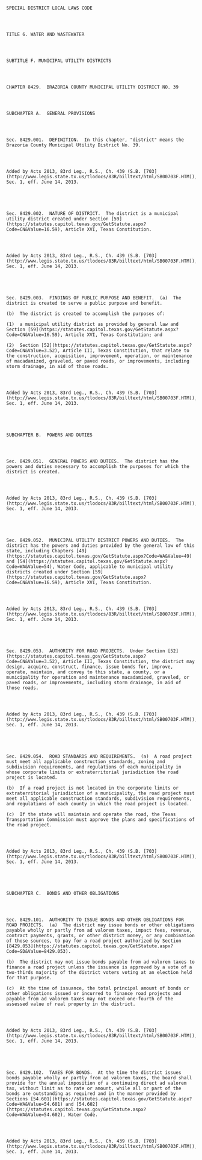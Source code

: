 ﻿
    
    
    	
    					
    
    
    SPECIAL DISTRICT LOCAL LAWS CODE
    
      
    
    
    TITLE 6. WATER AND WASTEWATER
    
      
    
    
    SUBTITLE F. MUNICIPAL UTILITY DISTRICTS
    
      
    
    
    CHAPTER 8429.  BRAZORIA COUNTY MUNICIPAL UTILITY DISTRICT NO. 39
    
      
    
    
    SUBCHAPTER A.  GENERAL PROVISIONS
    
      
    
    
    Sec. 8429.001.  DEFINITION.  In this chapter, "district" means the Brazoria County Municipal Utility District No. 39.
    
    
    
    
    Added by Acts 2013, 83rd Leg., R.S., Ch. 439 (S.B. [703](http://www.legis.state.tx.us/tlodocs/83R/billtext/html/SB00703F.HTM)), Sec. 1, eff. June 14, 2013.
    
    
    
    
    
    Sec. 8429.002.  NATURE OF DISTRICT.  The district is a municipal utility district created under Section [59](https://statutes.capitol.texas.gov/GetStatute.aspx?Code=CN&Value=16.59), Article XVI, Texas Constitution.
    
    
    
    
    Added by Acts 2013, 83rd Leg., R.S., Ch. 439 (S.B. [703](http://www.legis.state.tx.us/tlodocs/83R/billtext/html/SB00703F.HTM)), Sec. 1, eff. June 14, 2013.
    
    
    
    
    
    Sec. 8429.003.  FINDINGS OF PUBLIC PURPOSE AND BENEFIT.  (a)  The district is created to serve a public purpose and benefit.
    
    (b)  The district is created to accomplish the purposes of:
    
    (1)  a municipal utility district as provided by general law and Section [59](https://statutes.capitol.texas.gov/GetStatute.aspx?Code=CN&Value=16.59), Article XVI, Texas Constitution; and
    
    (2)  Section [52](https://statutes.capitol.texas.gov/GetStatute.aspx?Code=CN&Value=3.52), Article III, Texas Constitution, that relate to the construction, acquisition, improvement, operation, or maintenance of macadamized, graveled, or paved roads, or improvements, including storm drainage, in aid of those roads.
    
    
    
    
    Added by Acts 2013, 83rd Leg., R.S., Ch. 439 (S.B. [703](http://www.legis.state.tx.us/tlodocs/83R/billtext/html/SB00703F.HTM)), Sec. 1, eff. June 14, 2013.
    
    
    
    
    
    SUBCHAPTER B.  POWERS AND DUTIES
    
      
    
    
    Sec. 8429.051.  GENERAL POWERS AND DUTIES.  The district has the powers and duties necessary to accomplish the purposes for which the district is created.
    
    
    
    
    Added by Acts 2013, 83rd Leg., R.S., Ch. 439 (S.B. [703](http://www.legis.state.tx.us/tlodocs/83R/billtext/html/SB00703F.HTM)), Sec. 1, eff. June 14, 2013.
    
    
    
    
    
    Sec. 8429.052.  MUNICIPAL UTILITY DISTRICT POWERS AND DUTIES.  The district has the powers and duties provided by the general law of this state, including Chapters [49](https://statutes.capitol.texas.gov/GetStatute.aspx?Code=WA&Value=49) and [54](https://statutes.capitol.texas.gov/GetStatute.aspx?Code=WA&Value=54), Water Code, applicable to municipal utility districts created under Section [59](https://statutes.capitol.texas.gov/GetStatute.aspx?Code=CN&Value=16.59), Article XVI, Texas Constitution.
    
    
    
    
    Added by Acts 2013, 83rd Leg., R.S., Ch. 439 (S.B. [703](http://www.legis.state.tx.us/tlodocs/83R/billtext/html/SB00703F.HTM)), Sec. 1, eff. June 14, 2013.
    
    
    
    
    
    Sec. 8429.053.  AUTHORITY FOR ROAD PROJECTS.  Under Section [52](https://statutes.capitol.texas.gov/GetStatute.aspx?Code=CN&Value=3.52), Article III, Texas Constitution, the district may design, acquire, construct, finance, issue bonds for, improve, operate, maintain, and convey to this state, a county, or a municipality for operation and maintenance macadamized, graveled, or paved roads, or improvements, including storm drainage, in aid of those roads.
    
    
    
    
    Added by Acts 2013, 83rd Leg., R.S., Ch. 439 (S.B. [703](http://www.legis.state.tx.us/tlodocs/83R/billtext/html/SB00703F.HTM)), Sec. 1, eff. June 14, 2013.
    
    
    
    
    
    Sec. 8429.054.  ROAD STANDARDS AND REQUIREMENTS.  (a)  A road project must meet all applicable construction standards, zoning and subdivision requirements, and regulations of each municipality in whose corporate limits or extraterritorial jurisdiction the road project is located.
    
    (b)  If a road project is not located in the corporate limits or extraterritorial jurisdiction of a municipality, the road project must meet all applicable construction standards, subdivision requirements, and regulations of each county in which the road project is located.
    
    (c)  If the state will maintain and operate the road, the Texas Transportation Commission must approve the plans and specifications of the road project.
    
    
    
    
    Added by Acts 2013, 83rd Leg., R.S., Ch. 439 (S.B. [703](http://www.legis.state.tx.us/tlodocs/83R/billtext/html/SB00703F.HTM)), Sec. 1, eff. June 14, 2013.
    
    
    
    
    
    SUBCHAPTER C.  BONDS AND OTHER OBLIGATIONS
    
      
    
    
    Sec. 8429.101.  AUTHORITY TO ISSUE BONDS AND OTHER OBLIGATIONS FOR ROAD PROJECTS.  (a)  The district may issue bonds or other obligations payable wholly or partly from ad valorem taxes, impact fees, revenue, contract payments, grants, or other district money, or any combination of those sources, to pay for a road project authorized by Section [8429.053](https://statutes.capitol.texas.gov/GetStatute.aspx?Code=SD&Value=8429.053).
    
    (b)  The district may not issue bonds payable from ad valorem taxes to finance a road project unless the issuance is approved by a vote of a two-thirds majority of the district voters voting at an election held for that purpose.
    
    (c)  At the time of issuance, the total principal amount of bonds or other obligations issued or incurred to finance road projects and payable from ad valorem taxes may not exceed one-fourth of the assessed value of real property in the district.
    
    
    
    
    Added by Acts 2013, 83rd Leg., R.S., Ch. 439 (S.B. [703](http://www.legis.state.tx.us/tlodocs/83R/billtext/html/SB00703F.HTM)), Sec. 1, eff. June 14, 2013.
    
    
    
    
    
    Sec. 8429.102.  TAXES FOR BONDS.  At the time the district issues bonds payable wholly or partly from ad valorem taxes, the board shall provide for the annual imposition of a continuing direct ad valorem tax, without limit as to rate or amount, while all or part of the bonds are outstanding as required and in the manner provided by Sections [54.601](https://statutes.capitol.texas.gov/GetStatute.aspx?Code=WA&Value=54.601) and [54.602](https://statutes.capitol.texas.gov/GetStatute.aspx?Code=WA&Value=54.602), Water Code.
    
    
    
    
    Added by Acts 2013, 83rd Leg., R.S., Ch. 439 (S.B. [703](http://www.legis.state.tx.us/tlodocs/83R/billtext/html/SB00703F.HTM)), Sec. 1, eff. June 14, 2013.
    
    
    
    
    				
